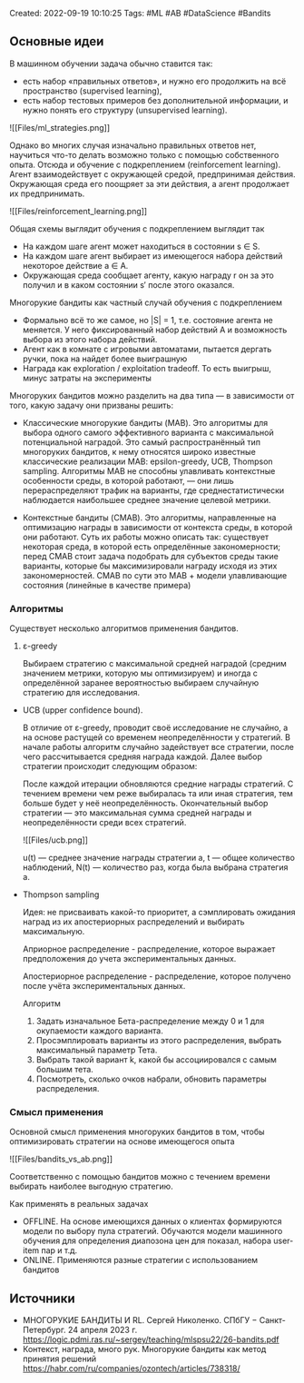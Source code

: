 Created: 2022-09-19 10:10:25
Tags: #ML #AB #DataScience #Bandits

## Основные идеи

В машинном обучении задача обычно ставится так:
* есть набор «правильных ответов», и нужно его продолжить на всё пространство (supervised learning),
* есть набор тестовых примеров без дополнительной информации, и нужно понять его структуру (unsupervised learning).

![[Files/ml_strategies.png]]

Однако во многих случая изначально правильных ответов нет, научиться что-то делать возможно только с помощью собственного опыта.
Отсюда и обучение с подкреплением (reinforcement learning).
Агент взаимодействует с окружающей средой, предпринимая действия. Окружающая среда его поощряет за эти действия, а агент продолжает их предпринимать.

![[Files/reinforcement_learning.png]]

Общая схемы выглядит обучения с подкреплением выглядит так

* На каждом шаге агент может находиться в состоянии s ∈ S.
* На каждом шаге агент выбирает из имеющегося набора действий некоторое действие a ∈ A.
* Окружающая среда сообщает агенту, какую награду r он за это получил и в каком состоянии s′ после этого оказался.

Многорукие бандиты как частный случай обучения с подкреплением

* Формально всё то же самое, но |S| = 1, т.е. состояние агента не меняется. У него фиксированный набор действий A и возможность выбора из этого набора действий.
* Агент как в комнате с игровыми автоматами, пытается дергать ручки, пока на найдет более выиграшную
* Награда как exploration / exploitation tradeoff. То есть выигрыш, минус затраты на эксперименты

Многоруких бандитов можно разделить на два типа — в зависимости от того, какую задачу они призваны решить: 

* Классические многорукие бандиты (MAB). 
Это алгоритмы для выбора одного самого эффективного варианта с максимальной потенциальной наградой. Это самый распространённый тип многоруких бандитов, к нему относятся широко известные классические реализации MAB: epsilon-greedy, UCB, Thompson sampling. Алгоритмы MAB не способны улавливать контекстные особенности среды, в которой работают, — они лишь перераспределяют трафик на варианты, где среднестатистически наблюдается наибольшее среднее значение целевой метрики. 

* Контекстные бандиты (CMAB). Это алгоритмы, направленные на оптимизацию награды в зависимости от контекста среды, в которой они работают. Суть их работы можно описать так: существует некоторая среда, в которой есть определённые закономерности; перед CMAB стоит задача подобрать для субъектов среды такие варианты, которые бы максимизировали награду исходя из этих закономерностей. CMAB по сути это MAB + модели улавливающие состояния (линейные в качестве примера)

### Алгоритмы
Существует несколько алгоритмов применения бандитов.

1. ε-greedy

    Выбираем стратегию с максимальной средней наградой (средним значением метрики, которую мы оптимизируем) и иногда с определённой заранее вероятностью выбираем случайную стратегию для исследования. 

* UCB (upper confidence bound).

    В отличие от ε-greedy, проводит своё исследование не случайно, а на основе растущей со временем неопределённости у стратегий. В начале работы алгоритм случайно задействует все стратегии, после чего рассчитывается средняя награда каждой. Далее выбор стратегии происходит следующим образом: 
    
    После каждой итерации обновляются средние награды стратегий. 
    С течением времени чем реже выбиралась та или иная стратегия, тем больше будет у неё неопределённость. 
    Окончательный выбор стратегии — это максимальная сумма средней награды и неопределённости среди всех стратегий. 

    ![[Files/ucb.png]]

    u(t) — среднее значение награды стратегии a, t — общее количество наблюдений, N(t) — количество раз, когда была выбрана стратегия a. 

* Thompson sampling

    Идея: не присваивать какой-то приоритет, а сэмплировать ожидания наград из их апостериорных распределений и выбирать максимальную.

    Априорное распределение - распределение, которое выражает предположения до учета экспериментальных данных.

    Апостериорное распределение - распределение, которое получено после учёта экспериментальных данных.

    Алгоритм 
    1. Задать изначальное Бета-распределение между 0 и 1 для окупаемости каждого варианта.
    2. Просэмплировать варианты из этого распределения, выбрать максимальный параметр Тета.
    3. Выбрать такой вариант k, какой бы ассоциировался с самым большим тета.
    4. Посмотреть, сколько очков набрали, обновить параметры распределения.

### Смысл применения

Основной смысл применения многоруких бандитов в том, чтобы оптимизировать стратегии на основе имеющегося опыта

![[Files/bandits_vs_ab.png]]

Соответственно с помощью бандитов можно с течением времени выбирать наиболее выгодную стратегию.

Как применять в реальных задачах
* OFFLINE. На основе имеющихся данных о клиентах формируются  модели по выбору пула стратегий. Обучаются модели машинного обучения для определения диапозона цен для показал, набора user-item пар и т.д.
* ONLINE. Применяются разные стратегии с использованием бандитов

## Источники

- МНОГОРУКИЕ БАНДИТЫ И RL. Сергей Николенко. СПбГУ − Санкт-Петербург. 24 апреля 2023 г. https://logic.pdmi.ras.ru/~sergey/teaching/mlspsu22/26-bandits.pdf
- Контекст, награда, много рук. Многорукие бандиты как метод принятия решений https://habr.com/ru/companies/ozontech/articles/738318/